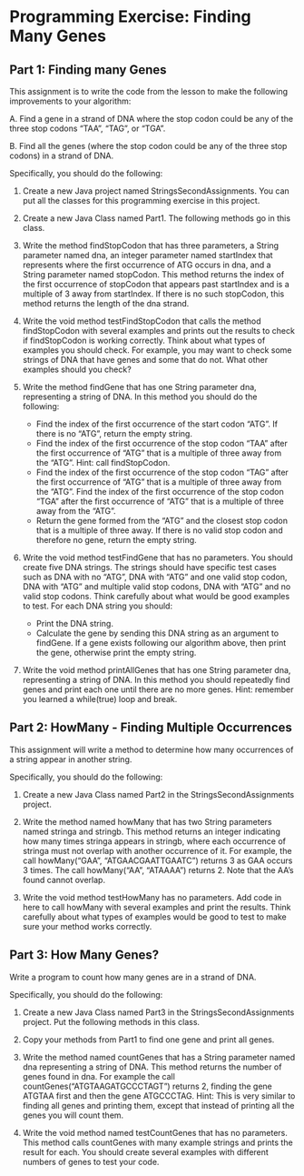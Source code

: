 # Programming Exercise: Finding Many Genes

## Part 1: Finding many Genes 
This assignment is to write the code from the lesson to make the following improvements to your algorithm:

A. Find a gene in a strand of DNA where the stop codon could be any of the three stop codons “TAA”, “TAG”, or “TGA”.

B. Find all the genes (where the stop codon could be any of the three stop codons) in a strand of DNA.

Specifically, you should do the following:

1. Create a new Java project named StringsSecondAssignments. You can put all the classes for this programming exercise in this project.

2. Create a new Java Class named Part1. The following methods go in this class.

3. Write the method findStopCodon that has three parameters, a String parameter named dna, an integer parameter named startIndex that represents where the first occurrence of ATG occurs in dna, and a String parameter named stopCodon. This method returns the index of the first occurrence of stopCodon that appears past startIndex and is a multiple of 3 away from startIndex. If there is no such stopCodon, this method returns the length of the dna strand.

4. Write the void method testFindStopCodon that calls the method findStopCodon with several examples and prints out the results to check if findStopCodon is working correctly. Think about what types of examples you should check. For example, you may want to check some strings of DNA that have genes and some that do not. What other examples should you check?

5. Write the method findGene that has one String parameter dna, representing a string of DNA. In this method you should do the following:

    - Find the index of the first occurrence of the start codon “ATG”. If there is no “ATG”, return the empty string.
    - Find the index of the first occurrence of the stop codon “TAA” after the first occurrence of “ATG” that is a multiple of three away from the “ATG”. Hint: call findStopCodon.
    - Find the index of the first occurrence of the stop codon “TAG” after the first occurrence of “ATG” that is a multiple of three away from the “ATG”. Find the index of the first occurrence of the stop codon “TGA” after the first occurrence of “ATG” that is a multiple of three away from the “ATG”. 
    - Return the gene formed from the “ATG” and the closest stop codon that is a multiple of three away. If there is no valid stop codon and therefore no gene, return the empty string.

6. Write the void method testFindGene that has no parameters. You should create five DNA strings. The strings should have specific test cases such as DNA with no “ATG”, DNA with “ATG” and one valid stop codon, DNA with “ATG” and multiple valid stop codons, DNA with “ATG” and no valid stop codons. Think carefully about what would be good examples to test. For each DNA string you should: 

    - Print the DNA string. 
    - Calculate the gene by sending this DNA string as an argument to findGene. If a gene exists following our algorithm above, then print the gene, otherwise print the empty string.
    
7. Write the void method printAllGenes that has one String parameter dna, representing a string of DNA. In this method you should repeatedly find genes and print each one until there are no more genes. Hint: remember you learned a while(true) loop and break.   

## Part 2: HowMany - Finding Multiple Occurrences
This assignment will write a method to determine how many occurrences of a string appear in another string.

Specifically, you should do the following:

1. Create a new Java Class named Part2 in the StringsSecondAssignments project.

2. Write the method named howMany that has two String parameters named stringa and stringb. This method returns an integer indicating how many times stringa appears in stringb, where each occurrence of stringa must not overlap with another occurrence of it. For example, the call howMany(“GAA”, “ATGAACGAATTGAATC”) returns 3 as GAA occurs 3 times. The call howMany(“AA”, “ATAAAA”) returns 2. Note that the AA’s found cannot overlap.

3. Write the void method testHowMany has no parameters. Add code in here to call howMany with several examples and print the results. Think carefully about what types of examples would be good to test to make sure your method works correctly.

## Part 3: How Many Genes?
Write a program to count how many genes are in a strand of DNA.

Specifically, you should do the following:

1. Create a new Java Class named Part3 in the StringsSecondAssignments project. Put the following methods in this class.

2. Copy your methods from Part1 to find one gene and print all genes.

3. Write the method named countGenes that has a String parameter named dna representing a string of DNA. This method returns the number of genes found in dna. For example the call countGenes(“ATGTAAGATGCCCTAGT”) returns 2, finding the gene ATGTAA first and then the gene ATGCCCTAG. Hint: This is very similar to finding all genes and printing them, except that instead of printing all the genes you will count them.

4. Write the void method named testCountGenes that has no parameters.  This method calls countGenes with many example strings and prints the result for each. You should create several examples with different numbers of genes to test your code.